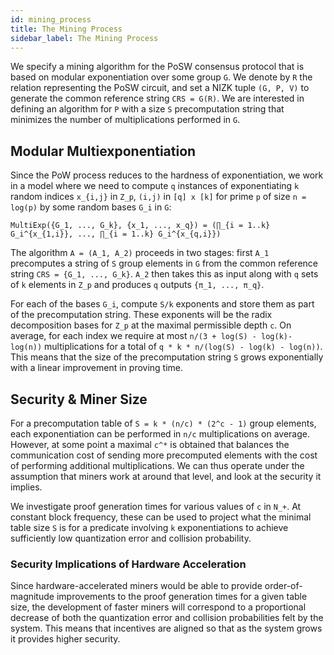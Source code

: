 ```yaml
---
id: mining_process
title: The Mining Process
sidebar_label: The Mining Process
---
```


We specify a mining algorithm for the PoSW consensus protocol that is based on modular exponentiation
over some group `G`. We denote by `R` the relation representing the PoSW circuit,
and set a NIZK tuple `(G, P, V)` to generate the
common reference string `CRS = G(R)`. We are interested in defining an
algorithm for `P` with a size `S` precomputation string that minimizes the number of multiplications
performed in `G`.

## Modular Multiexponentiation

Since the PoW process reduces to the hardness of exponentiation,
we work in a model where we need to compute `q` instances of exponentiating
`k` random indices `x_{i,j}` in `Z_p`, `(i,j)` in `[q] x [k]` for prime `p` of
size `n = log(p)` by some random bases `G_i` in `G`:
```
MultiExp({G_1, ..., G_k}, {x_1, ..., x_q}) = (∏_{i = 1..k} G_i^{x_{1,i}}, ..., ∏_{i = 1..k} G_i^{x_{q,i}})
```

The algorithm `A = (A_1, A_2)` proceeds in two stages:
first `A_1` precomputes a string of `S` group elements in `G` from the
common reference string `CRS = {G_1, ..., G_k}`. `A_2` then takes this as
input along with `q` sets of `k` elements in `Z_p` and produces `q` outputs `{π_1, ..., π_q}`. 

For each of the bases `G_i`, compute `S/k` exponents and store them as part of the precomputation string.
These exponents will be the radix decomposition bases for `Z_p` at the maximal permissible depth `c`.
On average, for each index we require at most `n/(3 + log(S) - log(k)- log(n))` multiplications
for a total of `q * k * n/(log(S) - log(k) - log(n))`.
This means that the size of the precomputation string `S` grows exponentially with a linear improvement in proving time.

## Security & Miner Size

For a precomputation table of `S = k * (n/c) * (2^c - 1)` group elements,
each exponentiation can be performed in `n/c` multiplications on average.
However, at some point a maximal `c^*` is obtained that balances the communication cost of sending
more precomputed elements with the cost of performing additional multiplications.
We can thus operate under the assumption that miners work at around that level, and look at the security it implies.

We investigate proof generation times for various values of `c` in `N_+`.
At constant block frequency, these can be used to project what the minimal table size `S` is for
a predicate involving `k` exponentiations to achieve sufficiently low quantization error and collision probability.

<!--
We provide results below for $1$ minute blocks, $64$ byte group elements and a circuit with $k \approx 2^{13}$ exponentiations per proof.
Miner size corresponds to the size of its precomputed exponentiation table.

|  Size (GB) | Proof Generation Time (s) | Quantization Error (\%) | Collision Probability |                    
| -----------|------------------------------|-------------| -----------|
| 0.6              |   4.65                       | 3.82            | 0.0387
| 2              |                              |             |
| 4              |                              |             |
| 8              |                              |             |

-->

### Security Implications of Hardware Acceleration

Since hardware-accelerated miners would be able to provide order-of-magnitude improvements to the proof generation times for a given table size,
the development of faster miners will correspond to a proportional decrease of both the quantization error and collision probabilities felt by the system.
This means that incentives are aligned so that as the system grows it provides higher security.
